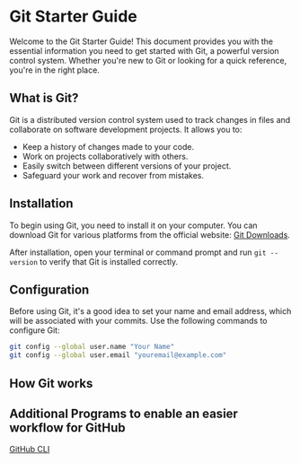 # Git Starter Guide

Welcome to the Git Starter Guide! This document provides you with the essential information you need to get started with Git, a powerful version control system. Whether you're new to Git or looking for a quick reference, you're in the right place.

## What is Git?

Git is a distributed version control system used to track changes in files and collaborate on software development projects. It allows you to:

- Keep a history of changes made to your code.
- Work on projects collaboratively with others.
- Easily switch between different versions of your project.
- Safeguard your work and recover from mistakes.

## Installation

To begin using Git, you need to install it on your computer. You can download Git for various platforms from the official website: [Git Downloads](https://git-scm.com/downloads).

After installation, open your terminal or command prompt and run `git --version` to verify that Git is installed correctly.

## Configuration

Before using Git, it's a good idea to set your name and email address, which will be associated with your commits. Use the following commands to configure Git:

```bash
git config --global user.name "Your Name"
git config --global user.email "youremail@example.com"
```

## How Git works

## Additional Programs to enable an easier workflow for GitHub

[GitHub CLI](https://github.com/NULL-Term1nat0r/GitHub_CLI_Guide.git)
